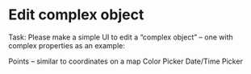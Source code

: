 # Edit complex object

Task:
Please make a simple UI to edit a “complex object” – one with complex properties as an example:

Points – similar to coordinates on a map
Color Picker
Date/Time Picker
